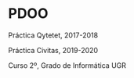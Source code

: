 # PDOO

Práctica Qytetet, 2017-2018

Práctica Civitas, 2019-2020

Curso 2º, Grado de Informática UGR
